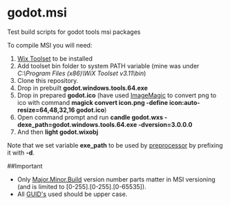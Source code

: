 # godot.msi

Test build scripts for godot tools msi packages

To compile MSI you will need:
1. [Wix Toolset](http://wixtoolset.org) to be installed
2. Add toolset bin folder to system PATH variable (mine was under *C:\Program Files (x86)\WiX Toolset v3.11\bin*)
3. Clone this repository.
4. Drop in prebuilt **godot.windows.tools.64.exe**
5. Drop in prepared **godot.ico** (have used [ImageMagic](http://www.imagemagick.org) to convert png to ico with command **magick convert icon.png -define icon:auto-resize=64,48,32,16 godot.ico**)
6. Open command prompt and run **candle godot.wxs -dexe_path=godot.windows.tools.64.exe -dversion=3.0.0.0** 
7. And then **light godot.wixobj**

Note that we set variable **exe_path** to be used by [preprocessor](http://wixtoolset.org/documentation/manual/v3/overview/preprocessor.html) by prefixing it with **-d**.

##Important
 * Only [Major.Minor.Build](https://msdn.microsoft.com/en-us/library/windows/desktop/aa370859(v=vs.85).aspx) version number parts matter in MSI versioning (and is limited to [0-255].[0-255].[0-65535]).
 * All [GUID's](https://msdn.microsoft.com/library/aa368767.aspx) used should be upper case.